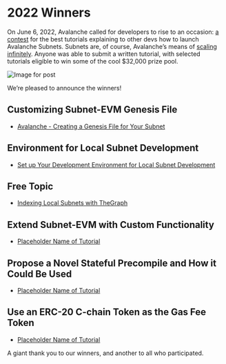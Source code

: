 # 2022 Winners

On June 6, 2022, Avalanche called for developers to rise to an occasion: [a contest](https://medium.com/avalancheavax/avalanche-launches-subnet-tutorial-contest-with-32k-in-prizes-e8c81c731f2a) for the best tutorials explaining to other devs how to launch Avalanche Subnets. Subnets are, of course, Avalanche’s means of [scaling infinitely](https://medium.com/avalancheavax/its-time-infinitely-scale-with-subnets-ab7cc91efa7f). Anyone was able to submit a written tutorial, with selected tutorials eligible to win some of the cool $32,000 prize pool.

![Image for post](/img/tutorial-contest.png)

We’re pleased to announce the winners!

## Customizing Subnet-EVM Genesis File

- [Avalanche - Creating a Genesis File for Your Subnet](./2022/avax-subnet-customization/README.md)

## Environment for Local Subnet Development

- [Set up Your Development Environment for Local Subnet Development](./2022/local-subnet-development/README.md)

## Free Topic

- [Indexing Local Subnets with TheGraph](./2022/avalanche-theGraph-index/README.md)

## Extend Subnet-EVM with Custom Functionality

- [Placeholder Name of Tutorial](./2022/entry_directory/README.md)

## Propose a Novel Stateful Precompile and How it Could Be Used

- [Placeholder Name of Tutorial](./2022/entry_directory/README.md)

## Use an ERC-20 C-chain Token as the Gas Fee Token

- [Placeholder Name of Tutorial](./2022/entry_directory/README.md)

A giant thank you to our winners, and another to all who participated.
